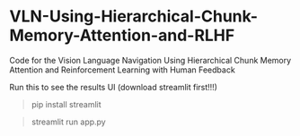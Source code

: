 # VLN-Using-Hierarchical-Chunk-Memory-Attention-and-RLHF
Code for the Vision Language Navigation Using Hierarchical Chunk Memory Attention and Reinforcement Learning with Human Feedback

Run this to see the results UI (download streamlit first!!!)
> pip install streamlit

> streamlit run app.py
